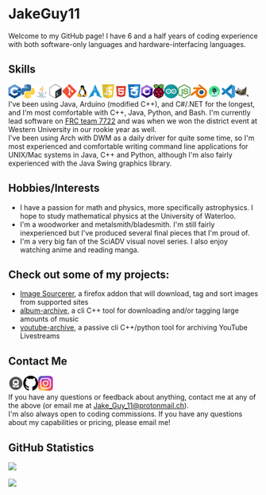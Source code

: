 # JakeGuy11
Welcome to my GitHub page! I have 6 and a half years of coding experience with both software-only languages and hardware-interfacing languages.

## Skills

[<img align="left" alt="C++" height="28px" src="cpp.png" />](https://www.cplusplus.com/)
[<img align="left" alt="Python" height="28px" src="python.png" />](https://www.python.org/)
[<img align="left" alt="Java" height="28px" src="java.png" />](https://www.java.com/)
[<img align="left" alt="Bash" height="28px" src="bash.png" />](https://www.gnu.org/software/bash/)
[<img align="left" alt="Git" height="28px" src="git.png" />](https://git-scm.com/)
[<img align="left" alt="Linux" height="28px" src="linux.png" />](https://www.linux.org/)
[<img align="left" alt="Arch Linux" height="28px" src="arch.png" />](https://archlinux.org/)
[<img align="left" alt="JS" height="28px" src="js.png" />](https://www.javascript.com)
[<img align="left" alt="HTML" height="28px" src="html.png" />](https://html.spec.whatwg.org/)
[<img align="left" alt="CSS" height="28px" src="css.png" />](https://www.w3schools.com/Css/)
[<img align="left" alt="C#" height="28px" src="cs.png" />](https://docs.microsoft.com/en-us/dotnet/csharp/)
[<img align="left" alt="Raspberry Pi" height="28px" src="rpi.png" />](https://www.raspberrypi.org/)
[<img align="left" alt="Arduino" height="28px" src="arduino.png" />](https://www.arduino.cc/)
[<img align="left" alt="NodeJS" height="28px" src="node.png" />](https://nodejs.org/en/)
[<img align="left" alt="Blender" height="28px" src="blender.png" />](https://www.blender.org/)
[<img align="left" alt="Android Studio" height="28px" src="as.png" />](https://developer.android.com/studio)
[<img align="left" alt="Visual Studio" height="28px" src="vs.png" />](https://visualstudio.microsoft.com/)
[<img align="left" alt="GIMP" height="28px" src="gimp.png" />](https://www.gimp.org/)
<br />


I've been using Java, Arduino (modified C++), and C#/.NET for the longest, and I'm most comfortable with C++, Java, Python, and Bash. I'm currently lead software on [FRC team 7722](https://www.thebluealliance.com/team/7722/2019) and was when we won the district event at Western University in our rookie year as well.\
I've been using Arch with DWM as a daily driver for quite some time, so I'm most experienced and comfortable writing command line applications for UNIX/Mac systems in Java, C++ and Python, although I'm also fairly experienced with the Java Swing graphics library.
## Hobbies/Interests
- I have a passion for math and physics, more specifically astrophysics. I hope to study mathematical physics at the University of Waterloo.
- I'm a woodworker and metalsmith/bladesmith. I'm still fairly inexperienced but I've produced several final pieces that I'm proud of.
- I'm a very big fan of the SciADV visual novel series. I also enjoy watching anime and reading manga.
## Check out some of my projects:
- [Image Sourcerer](https://github.com/JakeGuy11/image-sourcerer), a firefox addon that will download, tag and sort images from supported sites
- [album-archive](https://github.com/JakeGuy11/album-archive), a cli C++ tool for downloading and/or tagging large amounts of music
- [youtube-archive](https://github.com/JakeGuy11/youtube-archive), a passive cli C++/python tool for archiving YouTube Livestreams
## Contact Me
[<img align="left" alt="Email" width="30px" src="protonmail.png" />](mailto:Jake_Guy_11@protonmail.ch)
[<img align="left" alt="Github" width="30px" src="github.png" />](https://github.com/JakeGuy11)
[<img align="left" alt="Instagram" width="30px" src="instagram.png" />](https://www.instagram.com/jake_guy_11/)
<br />
\
If you have any questions or feedback about anything, contact me at any of the above (or email me at Jake_Guy_11@protonmail.ch).\
I'm also always open to coding commissions. If you have any questions about my capabilities or pricing, please email me!
## GitHub Statistics
![](https://github-readme-stats.vercel.app/api/top-langs/?username=JakeGuy11&layout=compact&langs_count=6&theme=radical)

![](https://github-readme-stats.vercel.app/api?username=JakeGuy11&theme=radical)
